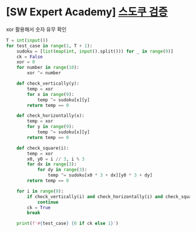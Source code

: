 # [SW Expert Academy] [스도쿠 검증](https://swexpertacademy.com/main/code/problem/problemDetail.do?contestProbId=AV5Psz16AYEDFAUq)

xor 활용해서 숫자 유무 확인

```py
T = int(input())
for test_case in range(1, T + 1):
    sudoku = [list(map(int, input().split())) for _ in range(9)]
    ck = False
    xor = 0
    for number in range(10):
        xor ^= number

    def check_vertically(y):
        temp = xor
        for x in range(9):
            temp ^= sudoku[x][y]
        return temp == 0

    def check_horizontally(x):
        temp = xor
        for y in range(9):
            temp ^= sudoku[x][y]
        return temp == 0

    def check_square(i):
        temp = xor
        x0, y0 = i // 3, i % 3
        for dx in range(3):
            for dy in range(3):
                temp ^= sudoku[x0 * 3 + dx][y0 * 3 + dy]
        return temp == 0

    for i in range(9):
        if check_vertically(i) and check_horizontally(i) and check_square(i):
            continue
        ck = True
        break

    print(f'#{test_case} {0 if ck else 1}')
```
